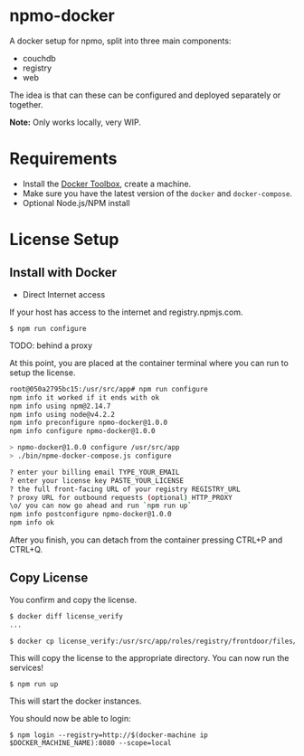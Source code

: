 # npmo-docker

A docker setup for npmo, split into three main components:

- couchdb
- registry
- web

The idea is that can these can be configured and deployed separately or together.

**Note:** Only works locally, very WIP.

# Requirements

* Install the [Docker Toolbox][docker-toolbox], create a machine.
* Make sure you have the latest version of the `docker` and `docker-compose`.
* Optional Node.js/NPM install

# License Setup

## Install with Docker

* Direct Internet access

If your host has access to the internet and registry.npmjs.com.

```
$ npm run configure
```

TODO: behind a proxy

At this point, you are placed at the container terminal where you can run to setup the license.

```sh
root@050a2795bc15:/usr/src/app# npm run configure
npm info it worked if it ends with ok
npm info using npm@2.14.7
npm info using node@v4.2.2
npm info preconfigure npmo-docker@1.0.0
npm info configure npmo-docker@1.0.0

> npmo-docker@1.0.0 configure /usr/src/app
> ./bin/npme-docker-compose.js configure

? enter your billing email TYPE_YOUR_EMAIL
? enter your license key PASTE_YOUR_LICENSE
? the full front-facing URL of your registry REGISTRY_URL
? proxy URL for outbound requests (optional) HTTP_PROXY
\o/ you can now go ahead and run `npm run up`
npm info postconfigure npmo-docker@1.0.0
npm info ok
```

After you finish, you can detach from the container pressing CTRL+P and CTRL+Q.

## Copy License

You confirm and copy the license.

```sh
$ docker diff license_verify
...

$ docker cp license_verify:/usr/src/app/roles/registry/frontdoor/files/.license.json roles/registry/frontdoor/files/
```

This will copy the license to the appropriate directory. You can now run the services!

```
$ npm run up
```

This will start the docker instances.

You should now be able to login:

```
$ npm login --registry=http://$(docker-machine ip $DOCKER_MACHINE_NAME):8080 --scope=local
```

[docker-toolbox]: https://www.docker.com/docker-toolbox
